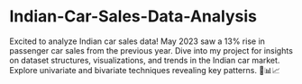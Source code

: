 # Indian-Car-Sales-Data-Analysis
Excited to analyze Indian car sales data! May 2023 saw a 13% rise in passenger car sales from the previous year. Dive into my project for insights on dataset structures, visualizations, and trends in the Indian car market. Explore univariate and bivariate techniques revealing key patterns. 🚗📊📈
